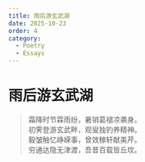 ```yaml
---
title: 雨后游玄武湖
date: 2025-10-23
order: 4
category: 
  - Poetry
  - Essays
---
```


# 雨后游玄武湖

> 霜降时节霖雨纷，暑销葛褪凉袭身。  
> 初霁登游玄武畔，观叟独钓养精神。  
> 毅皱触忆峥嵘事，曾效稼轩献美芹。  
> 穷通达隐无津渡，吾昔百载皆丘坟。